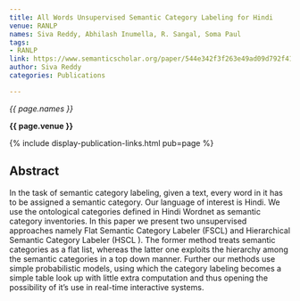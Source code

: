 ```yaml
---
title: All Words Unsupervised Semantic Category Labeling for Hindi
venue: RANLP
names: Siva Reddy, Abhilash Inumella, R. Sangal, Soma Paul
tags:
- RANLP
link: https://www.semanticscholar.org/paper/544e342f3f263e49ad09d792f411410581ebd0f2
author: Siva Reddy
categories: Publications

---
```


*{{ page.names }}*

**{{ page.venue }}**

{% include display-publication-links.html pub=page %}

## Abstract

In the task of semantic category labeling, given a text, every word in it has to be assigned a semantic category. Our language of interest is Hindi. We use the ontological categories defined in Hindi Wordnet as semantic category inventories. In this paper we present two unsupervised approaches namely Flat Semantic Category Labeler (FSCL) and Hierarchical Semantic Category Labeler (HSCL ). The former method treats semantic categories as a flat list, whereas the latter one exploits the hierarchy among the semantic categories in a top down manner. Further our methods use simple probabilistic models, using which the category labeling becomes a simple table look up with little extra computation and thus opening the possibility of it’s use in real-time interactive systems.